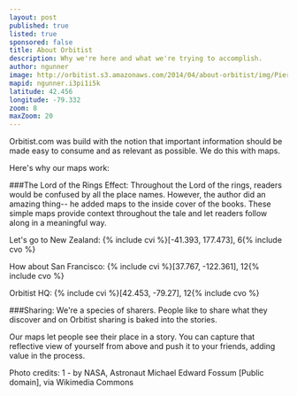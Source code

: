 ```yaml
---
layout: post
published: true
listed: true
sponsored: false
title: About Orbitist
description: Why we're here and what we're trying to accomplish.
author: ngunner
image: http://orbitist.s3.amazonaws.com/2014/04/about-orbitist/img/Piers_Sellers_spacewalkedit.jpg
mapid: ngunner.i3pi1i5k
latitude: 42.456
longitude: -79.332
zoom: 8
maxZoom: 20
---
```

Orbitist.com was build with the notion that important information should be made easy to consume and as relevant as possible. We do this with maps.

Here's why our maps work:

###The Lord of the Rings Effect:
Throughout the Lord of the rings, readers would be confused by all the place names. However, the author did an amazing thing-- he added maps to the inside cover of the books. These simple maps provide context throughout the tale and let readers follow along in a meaningful way.

Let's go to New Zealand: {% include cvi %}[-41.393, 177.473], 6{% include cvo %}

How about San Francisco: {% include cvi %}[37.767, -122.361], 12{% include cvo %}

Orbitist HQ: {% include cvi %}[42.453, -79.27], 12{% include cvo %}

###Sharing:
We're a species of sharers. People like to share what they discover and on Orbitist sharing is baked into the stories.

Our maps let people see their place in a story. You can capture that reflective view of yourself from above and push it to your friends, adding value in the process.

Photo credits:
1 - by NASA, Astronaut Michael Edward Fossum [Public domain], via Wikimedia Commons
